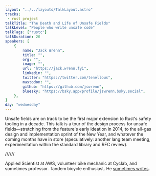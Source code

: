 ```yaml
---
layout: "../../layouts/TalkLayout.astro"
tracks:
 - rust project
talkTitle: "The Death and Life of Unsafe Fields"
talkLevel: "People who write unsafe code"
talkTags: ["rustc"]
talkDuration: 20
speakers: [
    {
        name: "Jack Wrenn",
        title: "",
        org: "",
        image: "",
        url: "https://jack.wrenn.fyi",
        linkedin: "",
        twitter: "https://twitter.com/tenellous",
        mastodon: "",
        github: "https://github.com/jswrenn",
        bluesky: "https://bsky.app/profile/jswrenn.bsky.social",
    },
]
day: "wednesday"
---
```


Unsafe fields are on track to be the first major extension to Rust's safety tooling in a decade.
This talk is a tour of the design process for unsafe fields&mdash;stretching from the feature's early ideation in 2014,
to the all-gas design and implementation sprint of the New Year, and
whatever the coming months have in store (speculatively: another lang team meeting, experimentation within the standard library and RFC review).

////// <!-- sepatator between abstract and bio -->

Applied Scientist at AWS, volunteer bike mechanic at Cyclab, and sometimes professor. Tandem bicycle enthusiast. He [sometimes writes](https://jack.wrenn.fyi/blog).
